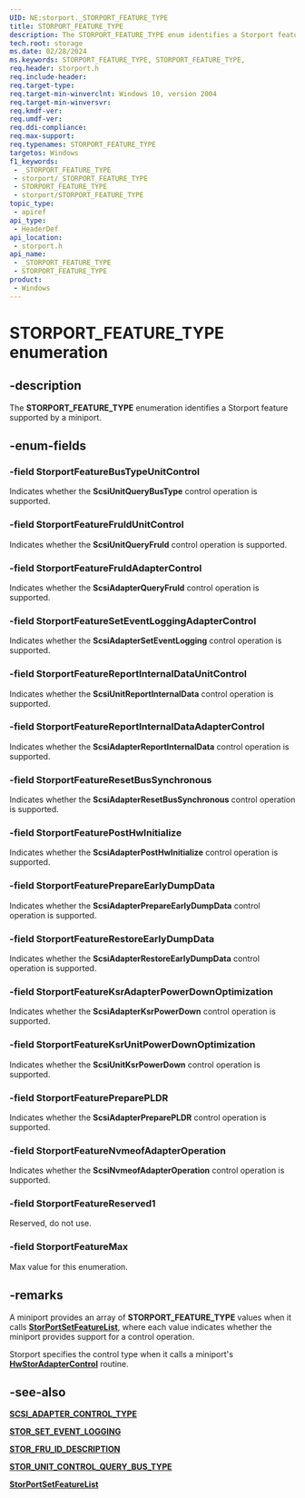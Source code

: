```yaml
---
UID: NE:storport._STORPORT_FEATURE_TYPE
title: STORPORT_FEATURE_TYPE
description: The STORPORT_FEATURE_TYPE enum identifies a Storport feature supported by a miniport.
tech.root: storage
ms.date: 02/28/2024
ms.keywords: STORPORT_FEATURE_TYPE, STORPORT_FEATURE_TYPE,
req.header: storport.h
req.include-header: 
req.target-type: 
req.target-min-winverclnt: Windows 10, version 2004
req.target-min-winversvr: 
req.kmdf-ver: 
req.umdf-ver: 
req.ddi-compliance: 
req.max-support: 
req.typenames: STORPORT_FEATURE_TYPE
targetos: Windows
f1_keywords:
 - _STORPORT_FEATURE_TYPE
 - storport/_STORPORT_FEATURE_TYPE
 - STORPORT_FEATURE_TYPE
 - storport/STORPORT_FEATURE_TYPE
topic_type:
 - apiref
api_type:
 - HeaderDef
api_location:
 - storport.h
api_name:
 - _STORPORT_FEATURE_TYPE
 - STORPORT_FEATURE_TYPE
product:
 - Windows
---
```


# STORPORT_FEATURE_TYPE enumeration

## -description

The **STORPORT_FEATURE_TYPE** enumeration identifies a Storport feature supported by a miniport.

## -enum-fields

### -field StorportFeatureBusTypeUnitControl

Indicates whether the **ScsiUnitQueryBusType** control operation is supported.

### -field StorportFeatureFruIdUnitControl

Indicates whether the **ScsiUnitQueryFruId** control operation is supported.

### -field StorportFeatureFruIdAdapterControl

Indicates whether the **ScsiAdapterQueryFruId** control operation is supported.

### -field StorportFeatureSetEventLoggingAdapterControl

Indicates whether the **ScsiAdapterSetEventLogging** control operation is supported.

### -field StorportFeatureReportInternalDataUnitControl

Indicates whether the **ScsiUnitReportInternalData** control operation is supported.

### -field StorportFeatureReportInternalDataAdapterControl

Indicates whether the **ScsiAdapterReportInternalData** control operation is supported.

### -field StorportFeatureResetBusSynchronous

Indicates whether the **ScsiAdapterResetBusSynchronous** control operation is supported.

### -field StorportFeaturePostHwInitialize

Indicates whether the **ScsiAdapterPostHwInitialize** control operation is supported.

### -field StorportFeaturePrepareEarlyDumpData

Indicates whether the **ScsiAdapterPrepareEarlyDumpData** control operation is supported.

### -field StorportFeatureRestoreEarlyDumpData

Indicates whether the **ScsiAdapterRestoreEarlyDumpData** control operation is supported.

### -field StorportFeatureKsrAdapterPowerDownOptimization

Indicates whether the **ScsiAdapterKsrPowerDown** control operation is supported.

### -field StorportFeatureKsrUnitPowerDownOptimization

Indicates whether the **ScsiUnitKsrPowerDown** control operation is supported.

### -field StorportFeaturePreparePLDR

Indicates whether the **ScsiAdapterPreparePLDR** control operation is supported.

### -field StorportFeatureNvmeofAdapterOperation

Indicates whether the **ScsiNvmeofAdapterOperation** control operation is supported.

### -field StorportFeatureReserved1

Reserved, do not use.

### -field StorportFeatureMax

Max value for this enumeration.

## -remarks

A miniport provides an array of **STORPORT_FEATURE_TYPE** values when it calls [**StorPortSetFeatureList**](nf-storport-storportsetfeaturelist.md), where each value indicates whether the miniport provides support for a control operation.

Storport specifies the control type when it calls a miniport's [**HwStorAdapterControl**](nc-storport-hw_adapter_control.md) routine.

## -see-also

[**SCSI_ADAPTER_CONTROL_TYPE**](ne-storport-scsi_adapter_control_type.md)

[**STOR_SET_EVENT_LOGGING**](ns-storport-stor_set_event_logging.md)

[**STOR_FRU_ID_DESCRIPTION**](ns-storport-stor_fru_id_description.md)

[**STOR_UNIT_CONTROL_QUERY_BUS_TYPE**](ns-storport-stor_unit_control_query_bus_type.md)

[**StorPortSetFeatureList**](nf-storport-storportsetfeaturelist.md)
